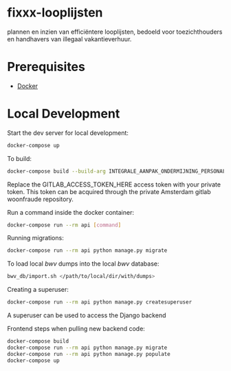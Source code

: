 # fixxx-looplijsten
plannen en inzien van efficiëntere looplijsten, bedoeld voor toezichthouders en handhavers van illegaal vakantieverhuur.

# Prerequisites

- [Docker](https://docs.docker.com/docker-for-mac/install/)

# Local Development

Start the dev server for local development:
```bash
docker-compose up
```

To build:
```bash
docker-compose build --build-arg INTEGRALE_AANPAK_ONDERMIJNING_PERSONAL_ACCESS_TOKEN=GITLAB_PERSONAL_ACCESS_TOKEN_HERE
```
Replace the GITLAB_ACCESS_TOKEN_HERE access token with your private token.
This token can be acquired through the private Amsterdam gitlab woonfraude repository.

Run a command inside the docker container:

```bash
docker-compose run --rm api [command]
```

Running migrations:
```bash
docker-compose run --rm api python manage.py migrate
```

To load local *bwv* dumps into the local *bwv* database:
```bash
bwv_db/import.sh </path/to/local/dir/with/dumps>
```

Creating a superuser:
```bash
docker-compose run --rm api python manage.py createsuperuser
```
A superuser can be used to access the Django backend


Frontend steps when pulling new backend code:
```bash
docker-compose build
docker-compose run --rm api python manage.py migrate
docker-compose run --rm api python manage.py populate
docker-compose up
